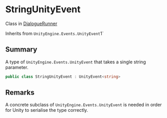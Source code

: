# StringUnityEvent

Class in [DialogueRunner](/docs/api/csharp/yarn.unity.dialoguerunner.md)

Inherits from `UnityEngine.Events.UnityEvent`1`

## Summary


A type of  <code>UnityEngine.Events.UnityEvent</code>  that takes a single string
parameter.


```csharp
public class StringUnityEvent : UnityEvent<string>
```

## Remarks


A concrete subclass of  <code>UnityEngine.Events.UnityEvent</code>  is needed in
order for Unity to serialise the type correctly.


